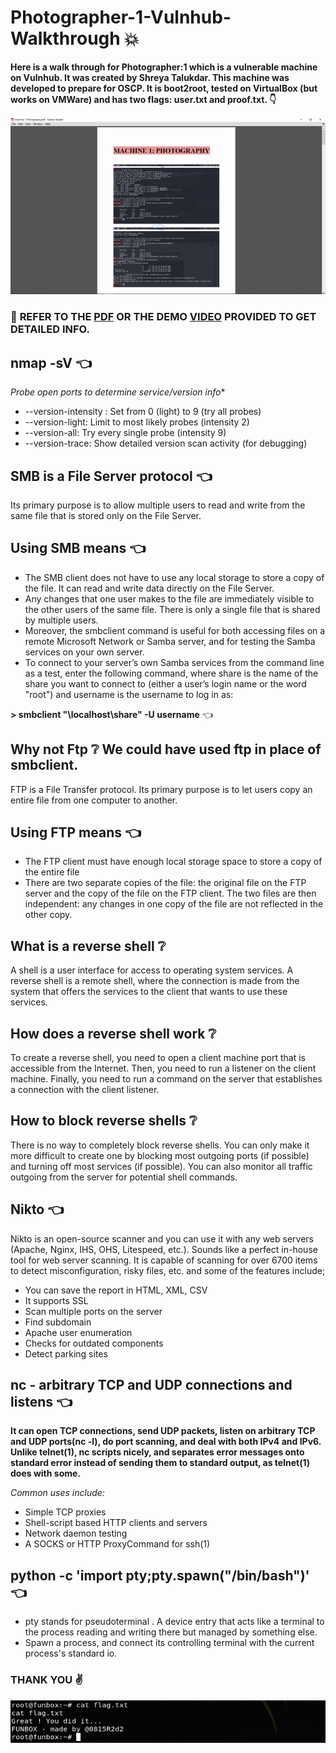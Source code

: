 # Photographer-1-Vulnhub-Walkthrough :collision:
**Here is a walk through for Photographer:1 which is a vulnerable machine on Vulnhub. It was created by Shreya Talukdar. This machine was developed to prepare for OSCP. It is boot2root, tested on VirtualBox (but works on VMWare) and has two flags: user.txt and proof.txt. :point_down:**

![Machine_Photographer_Demo_GIF](https://github.com/MoonPengu/Photographer-1-Vulnhub-Walkthrough/blob/master/Machine1_Photography_GIF.gif)

### :star2: **REFER TO THE [PDF](https://github.com/MoonPengu/Photographer-1-Vulnhub-Walkthrough/blob/master/Machine%201%20Photography.pdf) OR THE DEMO [VIDEO](https://github.com/MoonPengu/Photographer-1-Vulnhub-Walkthrough/blob/master/Machine1.mp4) PROVIDED TO GET DETAILED INFO.**

## nmap -sV :point_left:
*Probe open ports to determine service/version info**
- --version-intensity <level>: Set from 0 (light) to 9 (try all probes)
- --version-light: Limit to most likely probes (intensity 2)
- --version-all: Try every single probe (intensity 9)
- --version-trace: Show detailed version scan activity (for debugging)

## SMB is a File Server protocol :point_left:
Its primary purpose is to allow multiple users to read and write from the same file that is stored only on the File Server.

## Using SMB means :point_left:

- The SMB client does not have to use any local storage to store a copy of the file. It can read and write data directly on the File Server.
- Any changes that one user makes to the file are immediately visible to the other users of the same file. There is only a single file that is shared by multiple users.
- Moreover, the smbclient command is useful for both accessing files on a remote Microsoft Network or Samba server, and for testing the Samba services on your own server.
- To connect to your server’s own Samba services from the command line as a test, enter the following command, where share is the name of the share you want to connect to (either a user’s login name or the word "root") and username is the username to log in as:

**> smbclient "\\localhost\share" -U username** :point_left:

## Why not Ftp :grey_question: We could have used ftp in place of smbclient.
FTP is a File Transfer protocol. Its primary purpose is to let users copy an entire file from one computer to another.

## Using FTP means :point_left:

- The FTP client must have enough local storage space to store a copy of the entire file
- There are two separate copies of the file: the original file on the FTP server and the copy of the file on the FTP client. The two files are then independent: any changes in one copy of the file are not reflected in the other copy.

## What is a reverse shell :grey_question:
A shell is a user interface for access to operating system services. A reverse shell is a remote shell, where the connection is made from the system that offers the services to the client that wants to use these services.

## How does a reverse shell work :grey_question:
To create a reverse shell, you need to open a client machine port that is accessible from the Internet. Then, you need to run a listener on the client machine. Finally, you need to run a command on the server that establishes a connection with the client listener.

## How to block reverse shells :grey_question:
There is no way to completely block reverse shells. You can only make it more difficult to create one by blocking most outgoing ports (if possible) and turning off most services (if possible). You can also monitor all traffic outgoing from the server for potential shell commands.

## Nikto :point_left:
Nikto is an open-source scanner and you can use it with any web servers (Apache, Nginx, IHS, OHS, Litespeed, etc.). Sounds like a perfect in-house tool for web server scanning. It is capable of scanning for over 6700 items to detect misconfiguration, risky files, etc. and some of the features include;

- You can save the report in HTML, XML, CSV
- It supports SSL
- Scan multiple ports on the server
- Find subdomain
- Apache user enumeration
- Checks for outdated components
- Detect parking sites

## nc - arbitrary TCP and UDP connections and listens :point_left:
**It can open TCP connections, send UDP packets, listen on arbitrary TCP and UDP ports(nc -l), do port scanning, and deal with both IPv4 and IPv6. Unlike telnet(1), nc scripts nicely, and separates error messages onto standard error instead of sending them to standard output, as telnet(1) does with some.**

*Common uses include:*
- Simple TCP proxies
- Shell-script based HTTP clients and servers
- Network daemon testing
- A SOCKS or HTTP ProxyCommand for ssh(1)

## python -c 'import pty;pty.spawn("/bin/bash")' :point_left:

- pty stands for pseudoterminal . A device entry that acts like a terminal to the process reading and writing there but managed by something else.
- Spawn a process, and connect its controlling terminal with the current process's standard io.

### **THANK YOU** :v:
![Successful Completion Screenshot](https://github.com/MoonPengu/Funbox-Vulnhub-Walkthrough/blob/master/new.png)
